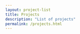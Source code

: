 ```yaml
---
layout: project-list
title: Projects
description: "List of projects"
permalink: /projects.html
---
```

